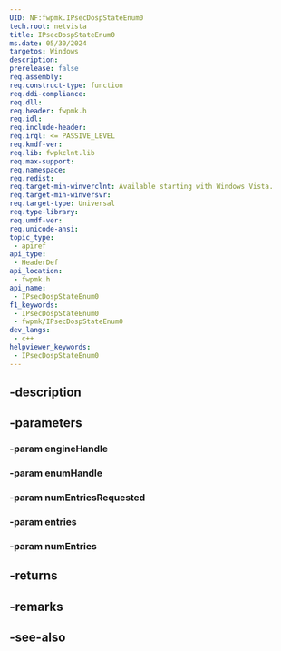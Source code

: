 ```yaml
---
UID: NF:fwpmk.IPsecDospStateEnum0
tech.root: netvista
title: IPsecDospStateEnum0
ms.date: 05/30/2024
targetos: Windows
description: 
prerelease: false
req.assembly: 
req.construct-type: function
req.ddi-compliance: 
req.dll: 
req.header: fwpmk.h
req.idl: 
req.include-header: 
req.irql: <= PASSIVE_LEVEL
req.kmdf-ver: 
req.lib: fwpkclnt.lib
req.max-support: 
req.namespace: 
req.redist: 
req.target-min-winverclnt: Available starting with Windows Vista.
req.target-min-winversvr: 
req.target-type: Universal
req.type-library: 
req.umdf-ver: 
req.unicode-ansi: 
topic_type:
 - apiref
api_type:
 - HeaderDef
api_location:
 - fwpmk.h
api_name:
 - IPsecDospStateEnum0
f1_keywords:
 - IPsecDospStateEnum0
 - fwpmk/IPsecDospStateEnum0
dev_langs:
 - c++
helpviewer_keywords:
 - IPsecDospStateEnum0
---
```


## -description

## -parameters

### -param engineHandle

### -param enumHandle

### -param numEntriesRequested

### -param entries

### -param numEntries

## -returns

## -remarks

## -see-also

